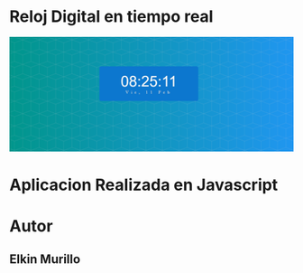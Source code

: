 # Reloj Digital en tiempo real

<img src="images/RelojDigital.png" alt="">

# Aplicacion Realizada en Javascript

# Autor
 ## Elkin Murillo